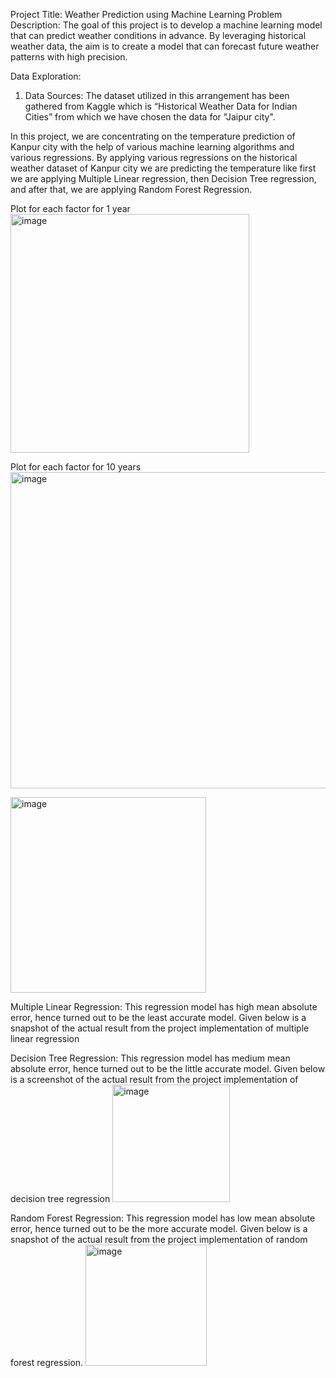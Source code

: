 Project Title: Weather Prediction using Machine Learning 
Problem Description: 
The goal of this project is to develop a machine learning model that can predict weather conditions in advance. By leveraging historical weather data, the aim is to create a model that can forecast future weather patterns with high precision. 
 
Data Exploration: 
 
1. Data Sources: 
The dataset utilized in this arrangement has been gathered from Kaggle which is “Historical Weather Data for Indian Cities” from which we have chosen the data for "Jaipur city".

In this project, we are concentrating on the temperature prediction of Kanpur city with the help of various machine learning algorithms and various regressions. By applying various regressions on the historical weather dataset of Kanpur city we are predicting the temperature like first we are applying Multiple Linear regression, then Decision Tree regression, and after that, we are applying Random Forest Regression. 

Plot for each factor for 1 year
<img width="382" alt="image" src="https://github.com/kalyaniIN/ITHS-Lab3-Part2/assets/61795426/61343f37-3ffa-4992-9b62-79d08eaf534b">

Plot for each factor for 10 years
<img width="506" alt="image" src="https://github.com/kalyaniIN/ITHS-Lab3-Part2/assets/61795426/77f9f4c5-dbc1-47f1-8613-d72d6e8c09c3">

<img width="313" alt="image" src="https://github.com/kalyaniIN/ITHS-Lab3-Part2/assets/61795426/7b6a13fc-7de4-4441-8aea-26f7b2e9c642">

Multiple Linear Regression:
This regression model has high mean absolute error, hence turned out to be the least accurate model. Given below is a snapshot of the
actual result from the project implementation of multiple linear regression

Decision Tree Regression:
This regression model has medium mean absolute error, hence turned out to be the little accurate model. Given below is a screenshot of the
actual result from the project implementation of decision tree regression
<img width="188" alt="image" src="https://github.com/kalyaniIN/ITHS-Lab3-Part2/assets/61795426/92597b60-5591-45d5-9d8f-bce3b0185cf4">

Random Forest Regression:
This regression model has low mean absolute error, hence turned out to be the more accurate model. Given below is a snapshot of the
actual result from the project implementation of random forest regression.
<img width="194" alt="image" src="https://github.com/kalyaniIN/ITHS-Lab3-Part2/assets/61795426/a30df92b-443b-4dda-964f-5261d28260e0">





